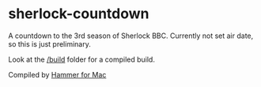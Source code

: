 sherlock-countdown
==================

A countdown to the 3rd season of Sherlock BBC. Currently not set air date, so this is just preliminary.

Look at the [/build](Build) folder for a compiled build.

Compiled by [Hammer for Mac](http://hammerformac.com)